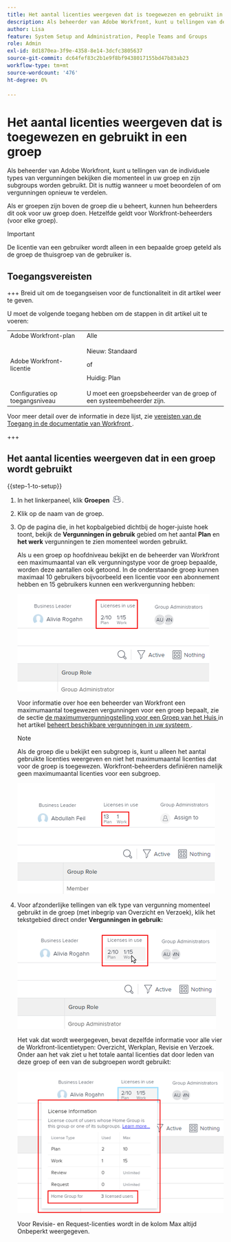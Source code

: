 ```yaml
---
title: Het aantal licenties weergeven dat is toegewezen en gebruikt in een groep
description: Als beheerder van Adobe Workfront, kunt u tellingen van de individuele types van vergunningen bekijken die momenteel in uw groep en zijn subgroups worden gebruikt. Dit is nuttig wanneer u moet beoordelen of om vergunningen opnieuw te verdelen.
author: Lisa
feature: System Setup and Administration, People Teams and Groups
role: Admin
exl-id: 8d1870ea-3f9e-4358-8e14-3dcfc3805637
source-git-commit: dc64fef83c2b1e9f8bf9438017155bd47b83ab23
workflow-type: tm+mt
source-wordcount: '476'
ht-degree: 0%

---
```


# Het aantal licenties weergeven dat is toegewezen en gebruikt in een groep

Als beheerder van Adobe Workfront, kunt u tellingen van de individuele types van vergunningen bekijken die momenteel in uw groep en zijn subgroups worden gebruikt. Dit is nuttig wanneer u moet beoordelen of om vergunningen opnieuw te verdelen.

Als er groepen zijn boven de groep die u beheert, kunnen hun beheerders dit ook voor uw groep doen. Hetzelfde geldt voor Workfront-beheerders (voor elke groep).

>[!IMPORTANT]
>
>De licentie van een gebruiker wordt alleen in een bepaalde groep geteld als de groep de thuisgroep van de gebruiker is.

## Toegangsvereisten

+++ Breid uit om de toegangseisen voor de functionaliteit in dit artikel weer te geven.

U moet de volgende toegang hebben om de stappen in dit artikel uit te voeren:

<table style="table-layout:auto"> 
 <col> 
 <col> 
 <tbody> 
  <tr> 
   <td role="rowheader">Adobe Workfront-plan</td> 
   <td>Alle</td> 
  </tr> 
  <tr> 
  <tr> 
   <td role="rowheader">Adobe Workfront-licentie</td> 
   <td><p>Nieuw: Standaard</p>
       <p>of</p>
       <p>Huidig: Plan</p></td>
  </tr> 
  </tr> 
  <tr> 
   <td role="rowheader">Configuraties op toegangsniveau</td> 
   <td>U moet een groepsbeheerder van de groep of een systeembeheerder zijn.</td>
  </tr> 
 </tbody> 
</table>

Voor meer detail over de informatie in deze lijst, zie [ vereisten van de Toegang in de documentatie van Workfront ](/help/quicksilver/administration-and-setup/add-users/access-levels-and-object-permissions/access-level-requirements-in-documentation.md).

+++

## Het aantal licenties weergeven dat in een groep wordt gebruikt

{{step-1-to-setup}}

1. In het linkerpaneel, klik **Groepen** ![](assets/groups-icon.png).

1. Klik op de naam van de groep.
1. Op de pagina die, in het kopbalgebied dichtbij de hoger-juiste hoek toont, bekijk de **Vergunningen in gebruik** gebied om het aantal **Plan** en **het werk** vergunningen te zien momenteel worden gebruikt.

   Als u een groep op hoofdniveau bekijkt en de beheerder van Workfront een maximumaantal van elk vergunningstype voor de groep bepaalde, worden deze aantallen ook getoond. In de onderstaande groep kunnen maximaal 10 gebruikers bijvoorbeeld een licentie voor een abonnement hebben en 15 gebruikers kunnen een werkvergunning hebben:

   ![](assets/licenses-used-allocated.png)

   Voor informatie over hoe een beheerder van Workfront een maximumaantal toegewezen vergunningen voor een groep bepaalt, zie de sectie [ de maximumvergunningstelling voor een Groep van het Huis ](../../../administration-and-setup/get-started-wf-administration/manage-available-licenses-in-your-system.md#set) in het artikel [ beheert beschikbare vergunningen in uw systeem ](../../../administration-and-setup/get-started-wf-administration/manage-available-licenses-in-your-system.md).

   >[!NOTE]
   >
   >Als de groep die u bekijkt een subgroep is, kunt u alleen het aantal gebruikte licenties weergeven en niet het maximumaantal licenties dat voor de groep is toegewezen. Workfront-beheerders definiëren namelijk geen maximumaantal licenties voor een subgroep.
   >
   >![](assets/subgroup-used-licenses-only.png)
   >

1. Voor afzonderlijke tellingen van elk type van vergunning momenteel gebruikt in de groep (met inbegrip van Overzicht en Verzoek), klik het tekstgebied direct onder **Vergunningen in gebruik:**

   ![](assets/click-text-to-see-more.png)

   Het vak dat wordt weergegeven, bevat dezelfde informatie voor alle vier de Workfront-licentietypen: Overzicht, Werkplan, Revisie en Verzoek. Onder aan het vak ziet u het totale aantal licenties dat door leden van deze groep of een van de subgroepen wordt gebruikt:

   ![](assets/more-license-info.png)

   Voor Revisie- en Request-licenties wordt in de kolom Max altijd Onbeperkt weergegeven.
